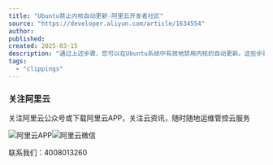 ```yaml
---
title: "Ubuntu禁止内核自动更新-阿里云开发者社区"
source: "https://developer.aliyun.com/article/1634554"
author:
published:
created: 2025-03-15
description: "通过上述步骤，您可以在Ubuntu系统中有效地禁用内核的自动更新。这些步骤包括锁定内核版本、禁用自动更新配置、移除不需要的内核包以及禁用相关的自动更新服务。这样可以确保系统在内核层面保持稳定，避免因内核自动更新导致的不必要问题。"
tags:
  - "clippings"
---
```

### 关注阿里云

关注阿里云公众号或下载阿里云APP，关注云资讯，随时随地运维管控云服务

![阿里云APP](https://img.alicdn.com/imgextra/i4/O1CN01XLesV31fkf7pYNATb_!!6000000004045-2-tps-400-400.png)![阿里云微信](https://img.alicdn.com/tfs/TB1AOdINW6qK1RjSZFmXXX0PFXa-258-258.jpg)

联系我们：4008013260